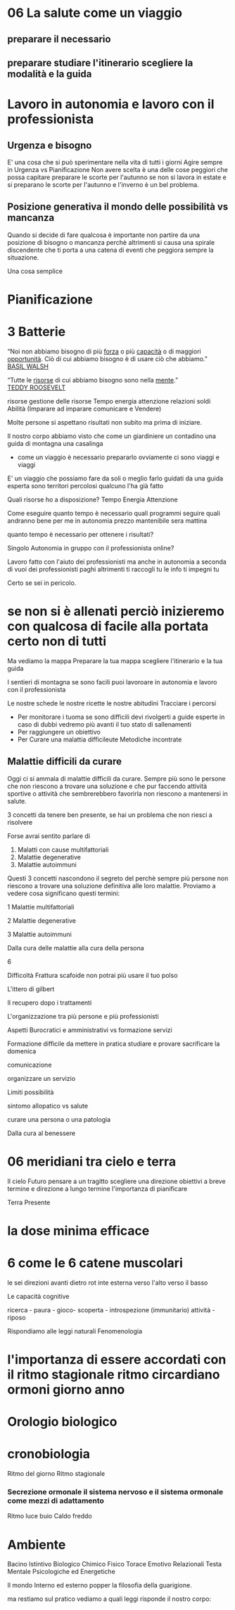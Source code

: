 # 06 La salute come un viaggio 

## preparare il necessario

## preparare studiare l'itinerario scegliere la modalità e la guida


# Lavoro in autonomia e lavoro con il professionista




## Urgenza e bisogno

E' una cosa che si può sperimentare nella vita di tutti i giorni 
Agire sempre in Urgenza vs Pianificazione 
Non avere scelta è una delle cose peggiori che possa capitare preparare le scorte per l'autunno se non si lavora in estate e si preparano le scorte per l'autunno e l'inverno è un bel problema.

## Posizione generativa il mondo delle possibilità vs mancanza

Quando si decide di fare qualcosa è importante non partire da una posizione di bisogno o mancanza perchè altrimenti si causa una spirale discendente che ti porta a una catena di eventi che peggiora sempre la situazione. 


Una cosa semplice


# Pianificazione
# 3 Batterie

“Noi non abbiamo bisogno di più  [forza](https://www.frasicelebri.it/argomento/forza/)  o più  [capacità](https://www.frasicelebri.it/argomento/capacit%C3%A0/)  o di maggiori  [opportunità](https://www.frasicelebri.it/argomento/opportunit%C3%A0/). Ciò di cui abbiamo bisogno è di usare ciò che abbiamo.”  
[BASIL WALSH](https://www.frasicelebri.it/frasi-di/basil-walsh/)


“Tutte le  [risorse](https://www.frasicelebri.it/argomento/risorse/)  di cui abbiamo bisogno sono nella  [mente](https://www.frasicelebri.it/argomento/mente/).”  
[TEDDY ROOSEVELT](https://www.frasicelebri.it/frasi-di/theodore-roosevelt/)


risorse gestione delle risorse Tempo energia attenzione relazioni soldi Abilità (Imparare ad imparare comunicare e Vendere)

Molte persone si aspettano risultati non subito ma prima di iniziare.

Il nostro corpo abbiamo visto che come 
un giardiniere un contadino una guida di montagna una casalinga 

- come un viaggio è necessario prepararlo ovviamente ci sono viaggi e viaggi 

E' un viaggio che possiamo fare da soli o meglio farlo guidati da una guida esperta sono territori percolosi 
qualcuno l'ha già fatto

Quali risorse ho a disposizione? Tempo Energia Attenzione


Come eseguire quanto tempo è necessario quali programmi seguire quali andranno bene per me 
in autonomia prezzo mantenibile sera mattina

quanto tempo è necessario per ottenere i risultati?


Singolo Autonomia in gruppo con il professionista online?

Lavoro fatto con l'aiuto dei professionisti ma anche in autonomia a seconda di vuoi dei professionisti paghi altrimenti ti raccogli tu le info ti impegni tu

Certo se sei in pericolo.



# se non si è allenati perciò inizieremo con qualcosa di facile alla portata certo non di tutti 

Ma vediamo la mappa 
Preparare la tua mappa scegliere l'itinerario e la tua guida


I sentieri di montagna se sono facili puoi lavoroare in autonomia e lavoro con il professionista

Le nostre schede 
le nostre ricette 
le nostre abitudini
Tracciare i percorsi



- Per monitorare i tuoma se sono difficili devi rivolgerti a guide esperte in caso di dubbi vedremo più avanti il tuo stato di sallenamenti 
- Per raggiungere un obiettivo
- Per Curare una malattia difficileute 
Metodiche incontrate 


## Malattie difficili da curare

Oggi ci si ammala di malattie difficili da curare. Sempre più sono le persone che non riescono a trovare una soluzione e che pur faccendo attività sportive o attività che sembrerebbero favorirla non riescono a mantenersi  in salute.

 3 concetti da tenere ben presente, se hai un problema che non riesci a risolvere

Forse avrai sentito parlare di 

 1. Malatti con cause multifattoriali  
 2. Malattie degenerative 
 3. Malattie autoimmuni

Questi 3 concetti nascondono il segreto del perchè sempre più persone non riescono a trovare una soluzione definitiva alle loro malattie. 
Proviamo a vedere cosa significano questi termini:

 1 Malattie multifattoriali

 2 Malattie degenerative

 3 Malattie autoimmuni


 Dalla cura delle malattie alla cura della persona 

6 


Difficoltà 
Frattura scafoide non potrai più usare il tuo polso

L'ittero di gilbert

Il recupero dopo i trattamenti

L'organizzazione tra più persone e più professionisti

Aspetti Burocratici e amministrativi vs formazione servizi

Formazione difficile da mettere in pratica studiare e provare sacrificare la domenica

comunicazione

organizzare un servizio

Limiti possibilità

sintomo allopatico vs salute

curare una persona o una patologia 

Dalla cura al benessere 

# 06 meridiani tra cielo e terra

Il cielo Futuro pensare a un tragitto scegliere una direzione obiettivi a breve termine e direzione a lungo termine l'importanza di pianificare


Terra Presente

# la dose minima efficace

# 6 come le 6 catene muscolari 

le sei direzioni avanti dietro rot inte esterna verso l'alto verso il basso

Le capacità cognitive

ricerca - paura - gioco-  scoperta - introspezione (immunitario) attività - riposo


Rispondiamo alle leggi naturali Fenomenologia 

# l'importanza di essere accordati con il ritmo stagionale ritmo circardiano ormoni giorno anno

# Orologio biologico

# cronobiologia
Ritmo del giorno 
Ritmo stagionale

### Secrezione ormonale il sistema nervoso e il sistema  ormonale come mezzi di adattamento 
 
Ritmo luce buio 
Caldo freddo

# Ambiente

Bacino Istintivo Biologico Chimico Fisico 
Torace Emotivo Relazionali 
Testa Mentale Psicologiche ed Energetiche 

Il mondo Interno ed esterno popper la filosofia della guarigione. 

ma restiamo sul pratico vediamo a quali leggi risponde il nostro corpo:


<!--stackedit_data:
eyJoaXN0b3J5IjpbMTA3NTAwMDY0MiwxOTYyMTUxODkyLDExMT
M1Njc1MTgsLTE1MzAwODQzMzgsLTU5Njg0MTE4LC0zMzk0MTQz
NTQsLTE3MDc3ODgyMjAsLTQ5NDIxMTg5OSwyMzMwMTQ0MDIsLT
EzNjc1NTQzODksLTcwMzM2OTc3MCwtMTg2NDYyMTcwNSwtNTEx
OTM2NTkyLC0xNDYwMDQ0NTYzLDc3MDY1NjE5NywxNDY4MjIxNj
A2XX0=
-->